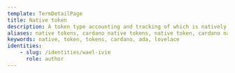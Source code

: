 ```yaml
---
template: TermDetailPage
title: Native token
description: A token type accounting and tracking of which is natively supported by its underlying platform without a need for additional software.
aliases: native tokens, cardano native tokens, native token, cardano native token ada, cardano native token, ada, lovelace
keywords: native, token, tokens, cardano, ada, lovelace
identities: 
    - slug: /identities/wael-ivie
      role: author
---
```

